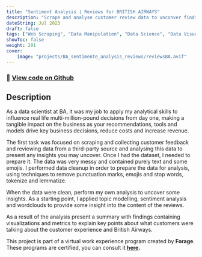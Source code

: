 ```yaml
---
title: "Sentiment Analysis | Reviews for BRITISH AIRWAYS"
description: "Scrape and analyse customer review data to unconver findings for BRITISH AIRWAYS"
dateString: Jul 2023
draft: false
tags: ["Web Scraping", "Data Manipulation", "Data Science", "Data Visualisation", "NLP"]
showToc: false
weight: 201
cover:
    image: "projects/BA_sentimente_analysis_reviews/reviewsBA.avif"
--- 
```

### 🔗 [View code on Github](https://github.com/dasanmiguelv/nlp/tree/main/reviews-BA)

## Description
As a data scientist at BA, it was my job to apply my analytical skills to influence real life multi-million-pound decisions from day one, making a tangible impact on the business as your recommendations, tools and models drive key business decisions, reduce costs and increase revenue.

The first task was focused on scraping and collecting customer feedback and reviewing data from a third-party source and analysing this data to present any insights you may uncover.
Once I had the dataset, I needed to prepare it. The data was very messy and contained purely text and some emojis. 
I performed data cleanup in order to prepare the data for analysis, using techniques to remove punctuation marks, emojis and stop words, tokenize and lemmatize. 

When the data were clean, perform my own analysis to uncover some insights. As a starting point, I applied topic modelling, sentiment analysis and wordclouds to provide some insight into the content of the reviews.

As a result of the analysis present a summary with findings containing visualizations and metrics to explain key points about what customers were talking about the customer experience and British Airways.

This project is part of a virtual work experience program created by **Forage**.
These programs are certified, you can consult it **[here](https://forage-uploads-prod.s3.amazonaws.com/completion-certificates/British%20Airways/NjynCWzGSaWXQCxSX_British%20Airways_HMn4kpBMPRFe6rGnf_1691544594630_completion_certificate.pdf).**